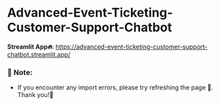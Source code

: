 # Advanced-Event-Ticketing-Customer-Support-Chatbot
**Streamlit App🔥**: https://advanced-event-ticketing-customer-support-chatbot.streamlit.app/

### **📝 Note:**
- If you encounter any import errors, please try refreshing the page 🔄. Thank you!🌹
